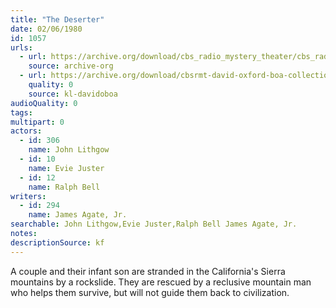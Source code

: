 ```yaml
---
title: "The Deserter"
date: 02/06/1980
id: 1057
urls: 
  - url: https://archive.org/download/cbs_radio_mystery_theater/cbs_radio_mystery_theater-1051-1100.zip/cbs_radio_mystery_theater-1051-1100%2Fcbsrmt_1057_the_deserter.mp3
    source: archive-org
  - url: https://archive.org/download/cbsrmt-david-oxford-boa-collection/CBSRMT-800206-1057-The-Deserter-(128-48)_WBBM-JE-{BoA}.mp3
    quality: 0
    source: kl-davidoboa
audioQuality: 0
tags: 
multipart: 0
actors:  
  - id: 306
    name: John Lithgow  
  - id: 10
    name: Evie Juster  
  - id: 12
    name: Ralph Bell
writers:  
  - id: 294
    name: James Agate, Jr.
searchable: John Lithgow,Evie Juster,Ralph Bell James Agate, Jr.
notes: 
descriptionSource: kf
---
```

A couple and their infant son are stranded in the California's Sierra mountains by a rockslide. They are rescued by a reclusive mountain man who helps them survive, but will not guide them back to civilization.